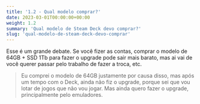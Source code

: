 ```yaml
---
title: '1.2 - Qual modelo comprar?'
date: 2023-03-01T00:00:00+00:00
weight: 1.2
summary: 'Qual modelo de Steam Deck devo comprar?'
slug: 'qual-modelo-de-steam-deck-devo-comprar'
---
```


Esse é um grande debate. Se você fizer as contas, comprar o modelo de 64GB + SSD 1Tb para fazer o upgrade pode sair mais barato, mas ai vai de você querer passar pelo trabalho de fazer a troca, etc. 

> Eu comprei o modelo de 64GB justamente por causa disso, mas após um tempo com o Deck, ainda não fiz o upgrade, porque sei que vou lotar de jogos que não vou jogar. Mas ainda quero fazer o upgrade, principalmente pelo emuladores.